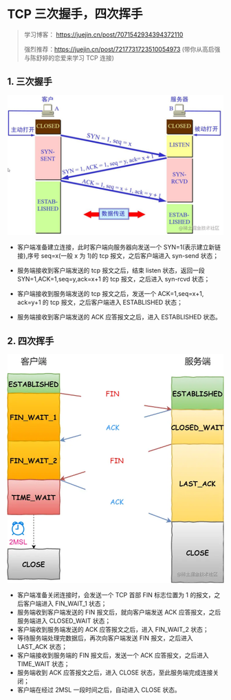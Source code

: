 # TCP 三次握手，四次挥手

> 学习博客： https://juejin.cn/post/7071542934394372110
>
> 强烈推荐：https://juejin.cn/post/7217731723510054973 (带你从高启强与陈舒婷的恋爱来学习 TCP 连接)

## 1. **三次握手**

![img](../../public/6a044159-90bd-4955-9e6c-929f23a3025d.png)

- 客户端准备建立连接，此时客户端向服务器向发送一个 SYN=1(表示建立新链接),序号 seq=x(一般 x 为 1)的 tcp 报文，之后客户端进入 syn-send 状态；

- 服务端接收到客户端发送的 tcp 报文之后，结束 listen 状态，返回一段 SYN=1,ACK=1,seq=y,ack=x+1 的 tcp 报文，之后进入 syn-rcvd 状态；

- 客户端接收到服务端发送的 tcp 报文之后，发送一个 ACK=1,seq=x+1, ack=y+1 的 tcp 报文，之后客户端进入 ESTABLISHED 状态；

- 服务端接收到客户端发送的 ACK 应答报文之后，进入 ESTABLISHED 状态。

## 2. **四次挥手**

![img](../../public/aa2a69e4-c6e3-4fe5-8662-e80ce05dbaf3.png)

- 客户端准备关闭连接时，会发送一个 TCP 首部 FIN 标志位置为 1 的报文，之后客户端进入 FIN_WAIT_1 状态；
- 服务端收到客户端发送的 FIN 报文后，就向客户端发送 ACK 应答报文，之后服务端进入 CLOSED_WAIT 状态；
- 客户端收到服务端发送的 ACK 应答报文之后，进入 FIN_WAIT_2 状态；
- 等待服务端处理完数据后，再次向客户端发送 FIN 报文，之后进入 LAST_ACK 状态；
- 客户端接收到服务端的 FIN 报文后，发送一个 ACK 应答报文，之后进入 TIME_WAIT 状态；
- 服务端收到 ACK 应答报文之后，进入 CLOSE 状态，至此服务端完成连接关闭；
- 客户端在经过 2MSL 一段时间之后，自动进入 CLOSE 状态。
